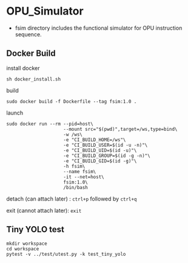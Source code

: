 # OPU_Simulator

* fsim directory includes the functional simulator for OPU instruction sequence.

## Docker Build
install docker
```
sh docker_install.sh
```
build
```
sudo docker build -f Dockerfile --tag fsim:1.0 .
```
launch
```
sudo docker run --rm --pid=host\
                     --mount src="$(pwd)",target=/ws,type=bind\
                     -w /ws\
                     -e "CI_BUILD_HOME=/ws"\
                     -e "CI_BUILD_USER=$(id -u -n)"\
                     -e "CI_BUILD_UID=$(id -u)"\
                     -e "CI_BUILD_GROUP=$(id -g -n)"\
                     -e "CI_BUILD_GID=$(id -g)"\
                     -h fsim\
                     --name fsim\
                     -it --net=host\
                     fsim:1.0\
                     /bin/bash
```
detach (can attach later) : ``ctrl+p`` followed by ``ctrl+q``

exit (cannot attach later): ``exit``

## Tiny YOLO test
```
mkdir workspace
cd workspace
pytest -v ../test/utest.py -k test_tiny_yolo
```
